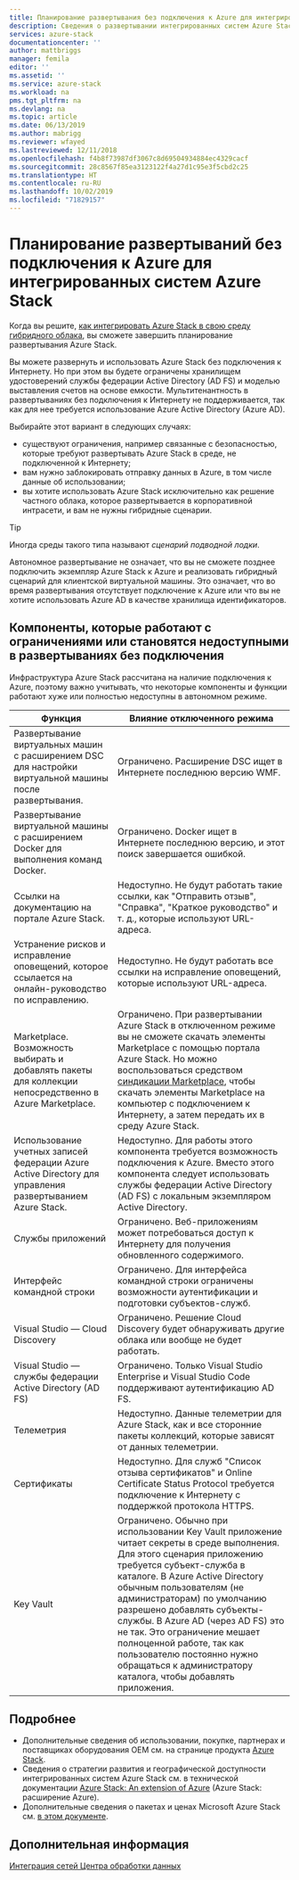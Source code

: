 ```yaml
---
title: Планирование развертывания без подключения к Azure для интегрированных систем Azure Stack | Документация Майкрософт
description: Сведения о развертывании интегрированных систем Azure Stack без подключения к Azure и необходимых решениях при планировании.
services: azure-stack
documentationcenter: ''
author: mattbriggs
manager: femila
editor: ''
ms.assetid: ''
ms.service: azure-stack
ms.workload: na
pms.tgt_pltfrm: na
ms.devlang: na
ms.topic: article
ms.date: 06/13/2019
ms.author: mabrigg
ms.reviewer: wfayed
ms.lastreviewed: 12/11/2018
ms.openlocfilehash: f4b8f73987df3067c8d69504934884ec4329cacf
ms.sourcegitcommit: 28c8567f85ea3123122f4a27d1c95e3f5cbd2c25
ms.translationtype: HT
ms.contentlocale: ru-RU
ms.lasthandoff: 10/02/2019
ms.locfileid: "71829157"
---
```

# <a name="azure-disconnected-deployment-planning-decisions-for-azure-stack-integrated-systems"></a>Планирование развертываний без подключения к Azure для интегрированных систем Azure Stack
Когда вы решите, [как интегрировать Azure Stack в свою среду гибридного облака](azure-stack-connection-models.md), вы сможете завершить планирование развертывания Azure Stack.

Вы можете развернуть и использовать Azure Stack без подключения к Интернету. Но при этом вы будете ограничены хранилищем удостоверений службы федерации Active Directory (AD FS) и моделью выставления счетов на основе емкости. Мультитенантность в развертываниях без подключения к Интернету не поддерживается, так как для нее требуется использование Azure Active Directory (Azure AD).

Выбирайте этот вариант в следующих случаях:
- существуют ограничения, например связанные с безопасностью, которые требуют развертывать Azure Stack в среде, не подключенной к Интернету;
- вам нужно заблокировать отправку данных в Azure, в том числе данные об использовании;
- вы хотите использовать Azure Stack исключительно как решение частного облака, которое развертывается в корпоративной интрасети, и вам не нужны гибридные сценарии.

> [!TIP]
> Иногда среды такого типа называют *сценарий подводной лодки*.

Автономное развертывание не означает, что вы не сможете позднее подключить экземпляр Azure Stack к Azure и реализовать гибридный сценарий для клиентской виртуальной машины. Это означает, что во время развертывания отсутствует подключение к Azure или что вы не хотите использовать Azure AD в качестве хранилища идентификаторов.

## <a name="features-that-are-impaired-or-unavailable-in-disconnected-deployments"></a>Компоненты, которые работают с ограничениями или становятся недоступными в развертываниях без подключения 
Инфраструктура Azure Stack рассчитана на наличие подключения к Azure, поэтому важно учитывать, что некоторые компоненты и функции работают хуже или полностью недоступны в автономном режиме.

|Функция|Влияние отключенного режима|
|-----|-----|
|Развертывание виртуальных машин с расширением DSC для настройки виртуальной машины после развертывания.|Ограничено. Расширение DSC ищет в Интернете последнюю версию WMF.|
|Развертывание виртуальной машины с расширением Docker для выполнения команд Docker.|Ограничено. Docker ищет в Интернете последнюю версию, и этот поиск завершается ошибкой.|
|Ссылки на документацию на портале Azure Stack.|Недоступно. Не будут работать такие ссылки, как "Отправить отзыв", "Справка", "Краткое руководство" и т. д., которые используют URL-адреса.|
|Устранение рисков и исправление оповещений, которое ссылается на онлайн-руководство по исправлению.|Недоступно. Не будут работать все ссылки на исправление оповещений, которые используют URL-адреса.|
|Marketplace. Возможность выбирать и добавлять пакеты для коллекции непосредственно в Azure Marketplace.|Ограничено. При развертывании Azure Stack в отключенном режиме вы не сможете скачать элементы Marketplace с помощью портала Azure Stack. Но можно воспользоваться средством [синдикации Marketplace](azure-stack-download-azure-marketplace-item.md), чтобы скачать элементы Marketplace на компьютер с подключением к Интернету, а затем передать их в среду Azure Stack.|
|Использование учетных записей федерации Azure Active Directory для управления развертыванием Azure Stack.|Недоступно. Для работы этого компонента требуется возможность подключения к Azure. Вместо этого компонента следует использовать службы федерации Active Directory (AD FS) с локальным экземпляром Active Directory.|
|Службы приложений|Ограничено. Веб-приложениям может потребоваться доступ к Интернету для получения обновленного содержимого.|
|Интерфейс командной строки|Ограничено. Для интерфейса командной строки ограничены возможности аутентификации и подготовки субъектов-служб.|
|Visual Studio — Cloud Discovery|Ограничено. Решение Cloud Discovery будет обнаруживать другие облака или вообще не будет работать.|
|Visual Studio — службы федерации Active Directory (AD FS)|Ограничено. Только Visual Studio Enterprise и Visual Studio Code поддерживают аутентификацию AD FS.
Телеметрия|Недоступно. Данные телеметрии для Azure Stack, как и все сторонние пакеты коллекций, которые зависят от данных телеметрии.|
|Сертификаты|Недоступно. Для служб "Список отзыва сертификатов" и Online Certificate Status Protocol требуется подключение к Интернету с поддержкой протокола HTTPS.|
|Key Vault|Ограничено. Обычно при использовании Key Vault приложение читает секреты в среде выполнения. Для этого сценария приложению требуется субъект-служба в каталоге. В Azure Active Directory обычным пользователям (не администраторам) по умолчанию разрешено добавлять субъекты-службы. В Azure AD (через AD FS) это не так. Это ограничение мешает полноценной работе, так как пользователю постоянно нужно обращаться к администратору каталога, чтобы добавлять приложения.

## <a name="learn-more"></a>Подробнее
- Дополнительные сведения об использовании, покупке, партнерах и поставщиках оборудования OEM см. на странице продукта [Azure Stack](https://azure.microsoft.com/overview/azure-stack/).
- Сведения о стратегии развития и географической доступности интегрированных систем Azure Stack см. в технической документации [Azure Stack: An extension of Azure](https://azure.microsoft.com/resources/azure-stack-an-extension-of-azure/) (Azure Stack: расширение Azure). 
- Дополнительные сведения о пакетах и ценах Microsoft Azure Stack см. [в этом документе](https://azure.microsoft.com/mediahandler/files/resourcefiles/5bc3f30c-cd57-4513-989e-056325eb95e1/Azure-Stack-packaging-and-pricing-datasheet.pdf). 

## <a name="next-steps"></a>Дополнительная информация
[Интеграция сетей Центра обработки данных](azure-stack-network.md)
